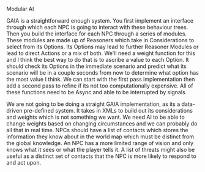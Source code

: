 Modular AI

GAIA is a straightforward enough system. You first implement an interface through which each NPC is going to interact with these behaviour trees. Then you build the interface for each NPC through a series of modules.
These modules are made up of Reasoners which take in Considerations to select from its Options. Its Options may lead to further Reasoner Modules or lead to direct Actions or a mix of both. We'll need a weight function
for this and I think the best way to do that is to ascribe a value to each Option. It should check its Options in the immediate scenario and predict what its scenario will be in a couple seconds from now to determine 
what option has the most value I think. We can start with the first pass implementation then add a second pass to refine if its not too computationally expensive. All of these functions need to be Async and able to
be interrupted by signals. 

We are not going to be doing a straight GAIA implementation, as its a data-driven pre-defined system. It takes in XMLs to build out its considerations and weights which is not something we want. We need AI to be 
able to change weights based on changing circumstances and we can probably do all that in real time. NPCs should have a list of contacts which stores the information they know about in the world map which must
be distinct from the global knowledge. An NPC has a more limited range of vision and only knows what it sees or what the player tells it. A list of threats might also be useful as a distinct set of contacts
that the NPC is more likely to respond to and act upon. 
